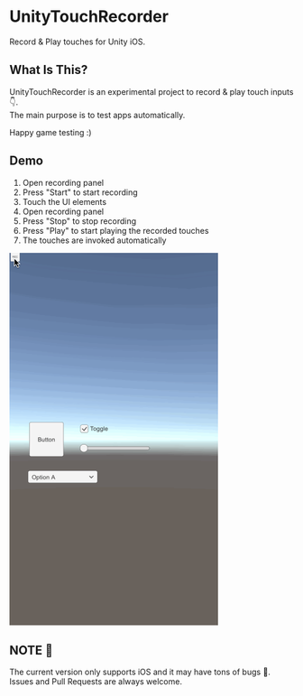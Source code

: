 # UnityTouchRecorder

Record & Play touches for Unity iOS.

## What Is This?

UnityTouchRecorder is an experimental project to record & play touch inputs :point_down:.  
The main purpose is to test apps automatically.

Happy game testing :)

## Demo

1. Open recording panel
1. Press "Start" to start recording
1. Touch the UI elements
1. Open recording panel
1. Press "Stop" to stop recording
1. Press "Play" to start playing the recorded touches
1. The touches are invoked automatically

![demo.gif](doc/demo.gif)

## NOTE :memo:

The current version only supports iOS and it may have tons of bugs :bug:.  
Issues and Pull Requests are always welcome.
